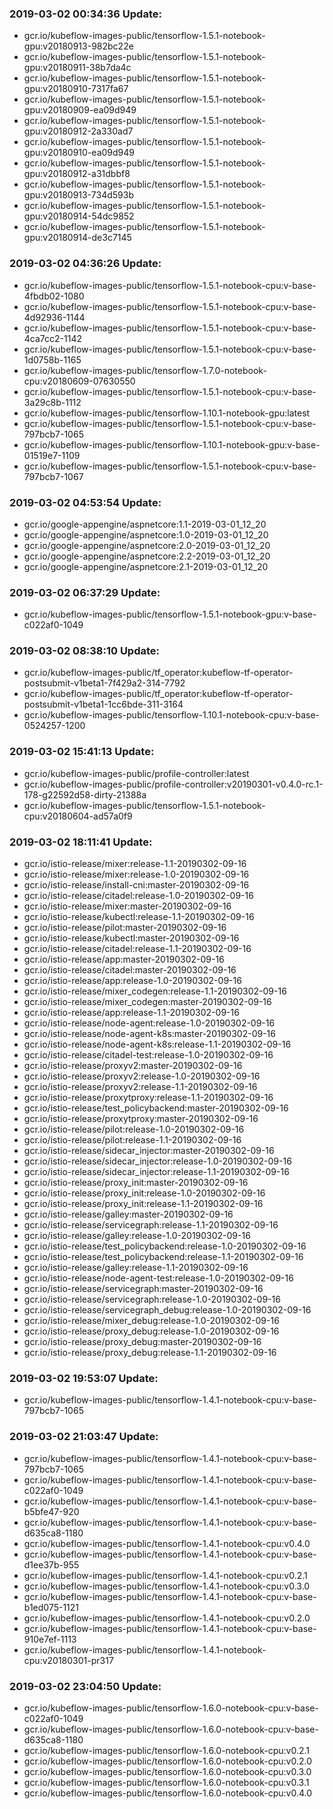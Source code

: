 ### 2019-03-02 00:34:36 Update:

- gcr.io/kubeflow-images-public/tensorflow-1.5.1-notebook-gpu:v20180913-982bc22e
- gcr.io/kubeflow-images-public/tensorflow-1.5.1-notebook-gpu:v20180911-38b7da4c
- gcr.io/kubeflow-images-public/tensorflow-1.5.1-notebook-gpu:v20180910-7317fa67
- gcr.io/kubeflow-images-public/tensorflow-1.5.1-notebook-gpu:v20180909-ea09d949
- gcr.io/kubeflow-images-public/tensorflow-1.5.1-notebook-gpu:v20180912-2a330ad7
- gcr.io/kubeflow-images-public/tensorflow-1.5.1-notebook-gpu:v20180910-ea09d949
- gcr.io/kubeflow-images-public/tensorflow-1.5.1-notebook-gpu:v20180912-a31dbbf8
- gcr.io/kubeflow-images-public/tensorflow-1.5.1-notebook-gpu:v20180913-734d593b
- gcr.io/kubeflow-images-public/tensorflow-1.5.1-notebook-gpu:v20180914-54dc9852
- gcr.io/kubeflow-images-public/tensorflow-1.5.1-notebook-gpu:v20180914-de3c7145
### 2019-03-02 04:36:26 Update:

- gcr.io/kubeflow-images-public/tensorflow-1.5.1-notebook-cpu:v-base-4fbdb02-1080
- gcr.io/kubeflow-images-public/tensorflow-1.5.1-notebook-cpu:v-base-4d92936-1144
- gcr.io/kubeflow-images-public/tensorflow-1.5.1-notebook-cpu:v-base-4ca7cc2-1142
- gcr.io/kubeflow-images-public/tensorflow-1.5.1-notebook-cpu:v-base-1d0758b-1165
- gcr.io/kubeflow-images-public/tensorflow-1.7.0-notebook-cpu:v20180609-07630550
- gcr.io/kubeflow-images-public/tensorflow-1.5.1-notebook-cpu:v-base-3a29c8b-1112
- gcr.io/kubeflow-images-public/tensorflow-1.10.1-notebook-gpu:latest
- gcr.io/kubeflow-images-public/tensorflow-1.5.1-notebook-cpu:v-base-797bcb7-1065
- gcr.io/kubeflow-images-public/tensorflow-1.10.1-notebook-gpu:v-base-01519e7-1109
- gcr.io/kubeflow-images-public/tensorflow-1.5.1-notebook-cpu:v-base-797bcb7-1067
### 2019-03-02 04:53:54 Update:

- gcr.io/google-appengine/aspnetcore:1.1-2019-03-01_12_20
- gcr.io/google-appengine/aspnetcore:1.0-2019-03-01_12_20
- gcr.io/google-appengine/aspnetcore:2.0-2019-03-01_12_20
- gcr.io/google-appengine/aspnetcore:2.2-2019-03-01_12_20
- gcr.io/google-appengine/aspnetcore:2.1-2019-03-01_12_20
### 2019-03-02 06:37:29 Update:

- gcr.io/kubeflow-images-public/tensorflow-1.5.1-notebook-gpu:v-base-c022af0-1049
### 2019-03-02 08:38:10 Update:

- gcr.io/kubeflow-images-public/tf_operator:kubeflow-tf-operator-postsubmit-v1beta1-7f429a2-314-7792
- gcr.io/kubeflow-images-public/tf_operator:kubeflow-tf-operator-postsubmit-v1beta1-1cc6bde-311-3164
- gcr.io/kubeflow-images-public/tensorflow-1.10.1-notebook-cpu:v-base-0524257-1200
### 2019-03-02 15:41:13 Update:

- gcr.io/kubeflow-images-public/profile-controller:latest
- gcr.io/kubeflow-images-public/profile-controller:v20190301-v0.4.0-rc.1-178-g22592d58-dirty-21388a
- gcr.io/kubeflow-images-public/tensorflow-1.5.1-notebook-cpu:v20180604-ad57a0f9
### 2019-03-02 18:11:41 Update:

- gcr.io/istio-release/mixer:release-1.1-20190302-09-16
- gcr.io/istio-release/mixer:release-1.0-20190302-09-16
- gcr.io/istio-release/install-cni:master-20190302-09-16
- gcr.io/istio-release/citadel:release-1.0-20190302-09-16
- gcr.io/istio-release/mixer:master-20190302-09-16
- gcr.io/istio-release/kubectl:release-1.1-20190302-09-16
- gcr.io/istio-release/pilot:master-20190302-09-16
- gcr.io/istio-release/kubectl:master-20190302-09-16
- gcr.io/istio-release/citadel:release-1.1-20190302-09-16
- gcr.io/istio-release/app:master-20190302-09-16
- gcr.io/istio-release/citadel:master-20190302-09-16
- gcr.io/istio-release/app:release-1.0-20190302-09-16
- gcr.io/istio-release/mixer_codegen:release-1.1-20190302-09-16
- gcr.io/istio-release/mixer_codegen:master-20190302-09-16
- gcr.io/istio-release/app:release-1.1-20190302-09-16
- gcr.io/istio-release/node-agent:release-1.0-20190302-09-16
- gcr.io/istio-release/node-agent-k8s:master-20190302-09-16
- gcr.io/istio-release/node-agent-k8s:release-1.1-20190302-09-16
- gcr.io/istio-release/citadel-test:release-1.0-20190302-09-16
- gcr.io/istio-release/proxyv2:master-20190302-09-16
- gcr.io/istio-release/proxyv2:release-1.0-20190302-09-16
- gcr.io/istio-release/proxyv2:release-1.1-20190302-09-16
- gcr.io/istio-release/proxytproxy:release-1.1-20190302-09-16
- gcr.io/istio-release/test_policybackend:master-20190302-09-16
- gcr.io/istio-release/proxytproxy:master-20190302-09-16
- gcr.io/istio-release/pilot:release-1.0-20190302-09-16
- gcr.io/istio-release/pilot:release-1.1-20190302-09-16
- gcr.io/istio-release/sidecar_injector:master-20190302-09-16
- gcr.io/istio-release/sidecar_injector:release-1.0-20190302-09-16
- gcr.io/istio-release/sidecar_injector:release-1.1-20190302-09-16
- gcr.io/istio-release/proxy_init:master-20190302-09-16
- gcr.io/istio-release/proxy_init:release-1.0-20190302-09-16
- gcr.io/istio-release/proxy_init:release-1.1-20190302-09-16
- gcr.io/istio-release/galley:master-20190302-09-16
- gcr.io/istio-release/servicegraph:release-1.1-20190302-09-16
- gcr.io/istio-release/galley:release-1.0-20190302-09-16
- gcr.io/istio-release/test_policybackend:release-1.0-20190302-09-16
- gcr.io/istio-release/test_policybackend:release-1.1-20190302-09-16
- gcr.io/istio-release/galley:release-1.1-20190302-09-16
- gcr.io/istio-release/node-agent-test:release-1.0-20190302-09-16
- gcr.io/istio-release/servicegraph:master-20190302-09-16
- gcr.io/istio-release/servicegraph:release-1.0-20190302-09-16
- gcr.io/istio-release/servicegraph_debug:release-1.0-20190302-09-16
- gcr.io/istio-release/mixer_debug:release-1.0-20190302-09-16
- gcr.io/istio-release/proxy_debug:release-1.0-20190302-09-16
- gcr.io/istio-release/proxy_debug:master-20190302-09-16
- gcr.io/istio-release/proxy_debug:release-1.1-20190302-09-16
### 2019-03-02 19:53:07 Update:

- gcr.io/kubeflow-images-public/tensorflow-1.4.1-notebook-cpu:v-base-797bcb7-1065
### 2019-03-02 21:03:47 Update:

- gcr.io/kubeflow-images-public/tensorflow-1.4.1-notebook-cpu:v-base-797bcb7-1065
- gcr.io/kubeflow-images-public/tensorflow-1.4.1-notebook-cpu:v-base-c022af0-1049
- gcr.io/kubeflow-images-public/tensorflow-1.4.1-notebook-cpu:v-base-b5bfe47-920
- gcr.io/kubeflow-images-public/tensorflow-1.4.1-notebook-cpu:v-base-d635ca8-1180
- gcr.io/kubeflow-images-public/tensorflow-1.4.1-notebook-cpu:v0.4.0
- gcr.io/kubeflow-images-public/tensorflow-1.4.1-notebook-cpu:v-base-d1ee37b-955
- gcr.io/kubeflow-images-public/tensorflow-1.4.1-notebook-cpu:v0.2.1
- gcr.io/kubeflow-images-public/tensorflow-1.4.1-notebook-cpu:v0.3.0
- gcr.io/kubeflow-images-public/tensorflow-1.4.1-notebook-cpu:v-base-b1ed075-1121
- gcr.io/kubeflow-images-public/tensorflow-1.4.1-notebook-cpu:v0.2.0
- gcr.io/kubeflow-images-public/tensorflow-1.4.1-notebook-cpu:v-base-910e7ef-1113
- gcr.io/kubeflow-images-public/tensorflow-1.4.1-notebook-cpu:v20180301-pr317
### 2019-03-02 23:04:50 Update:

- gcr.io/kubeflow-images-public/tensorflow-1.6.0-notebook-cpu:v-base-c022af0-1049
- gcr.io/kubeflow-images-public/tensorflow-1.6.0-notebook-cpu:v-base-d635ca8-1180
- gcr.io/kubeflow-images-public/tensorflow-1.6.0-notebook-cpu:v0.2.1
- gcr.io/kubeflow-images-public/tensorflow-1.6.0-notebook-cpu:v0.2.0
- gcr.io/kubeflow-images-public/tensorflow-1.6.0-notebook-cpu:v0.3.0
- gcr.io/kubeflow-images-public/tensorflow-1.6.0-notebook-cpu:v0.3.1
- gcr.io/kubeflow-images-public/tensorflow-1.6.0-notebook-cpu:v0.4.0

